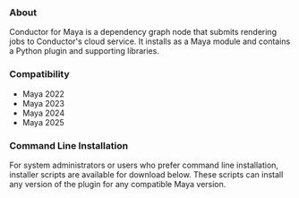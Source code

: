 ### About
Conductor for Maya is a dependency graph node that submits rendering jobs to Conductor's cloud service. It installs as a Maya module and contains a Python plugin and supporting libraries.

### Compatibility

* Maya 2022
* Maya 2023
* Maya 2024
* Maya 2025

### Command Line Installation

For system administrators or users who prefer command line installation, installer scripts are available for download below. These scripts can install any version of the plugin for any compatible Maya version.
